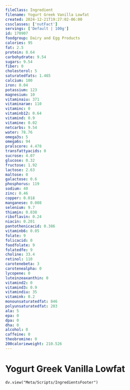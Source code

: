 ```yaml
---
fileClass: Ingredient
filename: Yogurt Greek Vanilla Lowfat
created: 2024-12-21T19:27:02-06:00
cssclasses: ['nutFact']
servings: ['Default | 100g']
id: 170907
foodgroup: Dairy and Egg Products
calories: 95
fat: 2.5
protein: 8.64
carbohydrate: 9.54
sugars: 9.54
fiber: 0
cholesterol: 5
saturatedfats: 1.465
calcium: 100
iron: 0.04
potassium: 123
magnesium: 10
vitaminaiu: 371
vitaminarae: 110
vitaminc: 0
vitaminb12: 0.64
vitamind: 0.9
vitamine: 0.02
netcarbs: 9.54
water: 78.76
omega3s: 5
omega6s: 94
pralscore: 4.478
transfattyacids: 0
sucrose: 4.07
glucose: 0.32
fructose: 1.92
lactose: 2.63
maltose: 0
galactose: 0.6
phosphorus: 119
sodium: 40
zinc: 0.46
copper: 0.018
manganese: 0.008
selenium: 9.7
thiamin: 0.038
riboflavin: 0.24
niacin: 0.201
pantothenicacid: 0.386
vitaminb6: 0.05
folate: 9
folicacid: 0
foodfolate: 9
folatedfe: 9
choline: 33.4
retinol: 110
carotenebeta: 3
carotenealpha: 0
lycopene: 0
luteinzeaxanthin: 0
vitamind2: 0
vitamind3: 0.9
vitamindiu: 35
vitamink: 0.2
monounsaturatedfat: 846
polyunsaturatedfat: 203
ala: 5
epa: 0
dpa: 0
dha: 0
alcohol: 0
caffeine: 0
theobromine: 0
200calorieweight: 210.526
---
```


# Yogurt Greek Vanilla Lowfat

```dataviewjs
dv.view("Meta/Scripts/IngredientsFooter")
```